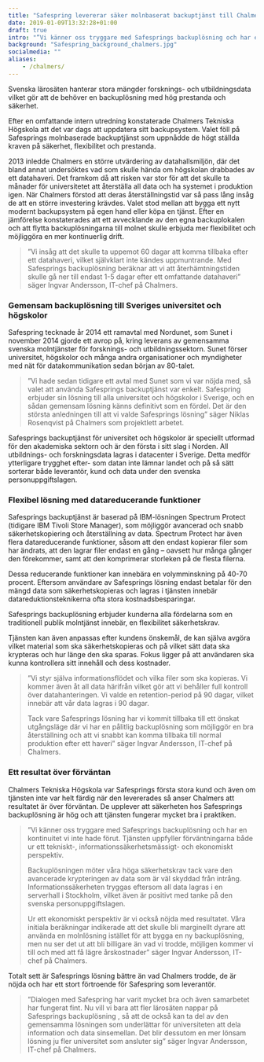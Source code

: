 ```yaml
---
title: "Safespring levererar säker molnbaserat backuptjänst till Chalmers"
date: 2019-01-09T13:32:28+01:00
draft: true
intro: "”Vi känner oss tryggare med Safesprings backuplösning och har en kontinuitet vi inte hade förut”"
background: "Safespring_background_chalmers.jpg"
socialmedia: ""
aliases:
    - /chalmers/
---
```


<div class="ingress"><p>Svenska lärosäten hanterar stora mängder forsknings- och utbildningsdata vilket gör att de behöver en backuplösning med hög prestanda och säkerhet.</p></div>

Efter en omfattande intern utredning konstaterade Chalmers Tekniska Högskola att det var dags att uppdatera sitt backupsystem. Valet föll på Safesprings molnbaserade backuptjänst som uppnådde de högt ställda kraven på säkerhet, flexibilitet och prestanda.

2013 inledde Chalmers en större utvärdering av datahallsmiljön, där det bland annat undersöktes vad som skulle hända om högskolan drabbades av ett datahaveri. Det framkom då att risken var stor för att det skulle ta månader för universitetet att återställa all data och ha systemet i produktion igen. När Chalmers förstod att deras återställningstid var så pass lång insåg de att en större investering krävdes. Valet stod mellan att bygga ett nytt modernt backupsystem på egen hand eller köpa en tjänst. Efter en jämförelse konstaterades att ett avvecklande av den egna backuplokalen och att flytta backuplösningarna till molnet skulle erbjuda mer flexibilitet och möjliggöra en mer kontinuerlig drift.

>”Vi insåg att det skulle ta uppemot 60 dagar att komma tillbaka efter ett datahaveri, vilket självklart inte kändes uppmuntrande. Med Safesprings backuplösning beräknar att vi att återhämtningstiden skulle gå ner till endast 1-5 dagar efter ett omfattande datahaveri” säger Ingvar Andersson, IT-chef på Chalmers.

### Gemensam backuplösning till Sveriges universitet och högskolor
Safespring tecknade år 2014 ett ramavtal med Nordunet, som Sunet i november 2014 gjorde ett avrop på, kring leverans av gemensamma svenska molntjänster för forsknings- och utbildningssektorn. Sunet förser universitet, högskolor och många andra organisationer och myndigheter med nät för datakommunikation sedan början av 80-talet.

>”Vi hade sedan tidigare ett avtal med Sunet som vi var nöjda med, så valet att använda Safesprings backuptjänst var enkelt. Safespring erbjuder sin lösning till alla universitet och högskolor i Sverige, och en sådan gemensam lösning känns definitivt som en fördel. Det är den största anledningen till att vi valde Safesprings lösning” säger Niklas Rosenqvist på Chalmers som projektlett arbetet.

Safesprings backuptjänst för universitet och högskolor är speciellt utformad för den akademiska sektorn och är den första i sitt slag i Norden. All utbildnings- och forskningsdata lagras i datacenter i Sverige. Detta medför ytterligare trygghet efter- som datan inte lämnar landet och på så sätt sorterar både leverantör, kund och data under den svenska personuppgiftslagen.

### Flexibel lösning med datareducerande funktioner
Safesprings backuptjänst är baserad på IBM-lösningen Spectrum Protect (tidigare IBM Tivoli Store Manager), som möjliggör avancerad och snabb säkerhetskopiering och återställning av data. Spectrum Protect har även flera datareducerande funktioner, såsom att den endast kopierar filer som har ändrats, att den lagrar filer endast en gång – oavsett hur många gånger den förekommer, samt att den komprimerar storleken på de flesta filerna.

Dessa reducerande funktioner kan innebära en volymminskning på 40-70 procent. Eftersom användare av Safesprings lösning endast betalar för den mängd data som säkerhetskopieras och lagras i tjänsten innebär datareduktionsteknikerna ofta stora kostnadsbesparingar.

Safesprings backuplösning erbjuder kunderna alla fördelarna som en traditionell publik molntjänst innebär, en flexibilitet säkerhetskrav.

Tjänsten kan även anpassas efter kundens önskemål, de kan själva avgöra vilket material som ska säkerhetskopieras och på vilket sätt data ska krypteras och hur länge den ska sparas. Fokus ligger på att användaren ska kunna kontrollera sitt innehåll och dess kostnader.

>”Vi styr själva informationsflödet och vilka filer som ska kopieras. Vi kommer även åt all data härifrån vilket gör att vi behåller full kontroll över datahanteringen. Vi valde en retention-period på 90 dagar, vilket innebär att vår data lagras i 90 dagar.
>
>Tack vare Safesprings lösning har vi kommit tillbaka till ett önskat utgångsläge där vi har en pålitlig backuplösning som möjliggör en bra återställning och att vi snabbt kan komma tillbaka till normal produktion efter ett haveri” säger Ingvar Andersson, IT-chef på Chalmers.

### Ett resultat över förväntan
Chalmers Tekniska Högskola var Safesprings första stora kund och även om tjänsten inte var helt färdig när den levererades så anser Chalmers att resultatet är över förväntan. De upplever att säkerheten hos Safesprings backuplösning är hög och att tjänsten fungerar mycket bra i praktiken.

>”Vi känner oss tryggare med Safesprings backuplösning och har en kontinuitet vi inte hade förut. Tjänsten uppfyller förväntningarna både ur ett tekniskt-, informationssäkerhetsmässigt- och ekonomiskt perspektiv.
>
>Backuplösningen möter våra höga säkerhetskrav tack vare den avancerade krypteringen av data som är väl skyddad från intrång. Informationssäkerheten tryggas eftersom all data lagras i en serverhall i Stockholm, vilket även är positivt med tanke på den svenska personuppgiftslagen.
>
>Ur ett ekonomiskt perspektiv är vi också nöjda med resultatet. Våra initiala beräkningar indikerade att det skulle bli marginellt dyrare att använda en molnlösning istället för att bygga en ny backuplösning, men nu ser det ut att bli billigare än vad vi trodde, möjligen kommer vi till och med att få lägre årskostnader” säger Ingvar Andersson, IT-chef på Chalmers.

Totalt sett är Safesprings lösning bättre än vad Chalmers trodde, de är nöjda och har ett stort förtroende för Safespring som leverantör.

>”Dialogen med Safespring har varit mycket bra och även samarbetet har fungerat fint. Nu vill vi bara att fler lärosäten nappar på Safesprings backuplösning , så att de också kan ta del av den gemensamma lösningen som underlättar för universiteten att dela information och data sinsemellan. Det blir dessutom en mer lönsam lösning ju fler universitet som ansluter sig” säger Ingvar Andersson, IT-chef på Chalmers.
